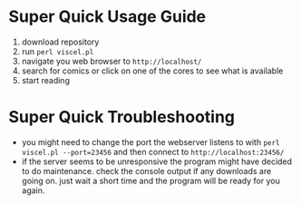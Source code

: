 # Super Quick Usage Guide

1. download repository
2. run `perl viscel.pl`
3. navigate you web browser to `http://localhost/`
4. search for comics or click on one of the cores to see what is available
5. start reading

# Super Quick Troubleshooting

* you might need to change the port the webserver listens to with
  `perl viscel.pl --port=23456`
  and then connect to `http://localhost:23456/`
* if the server seems to be unresponsive
  the program might have decided to do maintenance.
  check the console output if any downloads are going on.
  just wait a short time and the program will be ready for you again.
